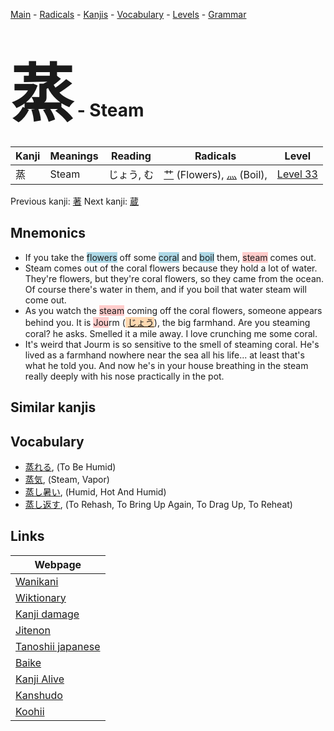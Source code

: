 <style> bigfont {font-size: 100px}</style>
[Main](../README.md) -
[Radicals](../radicals.md) -
[Kanjis](../kanjis.md) -
[Vocabulary](../vocabulary.md) -
[Levels](../levels.md) -
[Grammar](../grammar.md)
# <bigfont> 蒸</bigfont> - Steam 

| Kanji | Meanings | Reading | Radicals | Level |
| --- | --- | --- | --- | --- |
| 蒸 | Steam | じょう, む | [艹](../radicals/艹.md) (Flowers), [灬](../radicals/灬.md) (Boil),  | [Level 33](../levels/wk_level33.md) |

Previous kanji: [著](著.md) Next kanji: [蔵](蔵.md) 

## Mnemonics
 * If you take the <span style="background-color:#ADD8E6"> flowers</span> off some <span style="background-color:#ADD8E6"> coral</span> and <span style="background-color:#ADD8E6"> boil</span> them, <span style="background-color:#ffcccb"> steam</span> comes out.
* Steam comes out of the coral flowers because they hold a lot of water. They're flowers, but they're coral flowers, so they came from the ocean. Of course there's water in them, and if you boil that water steam will come out.
* As you watch the <span style="background-color:#ffcccb"> steam</span> coming off the coral flowers, someone appears behind you. It is <span style="background-color:#ffcccb"> Jou</span>rm (<span style="background-color:#fed8b1"> [じょう](https://jisho.org/search/じょう)</span>), the big farmhand. Are you steaming coral? he asks. Smelled it a mile away. I love crunching me some coral.
* It's weird that Jourm is so sensitive to the smell of steaming coral. He's lived as a farmhand nowhere near the sea all his life... at least that's what he told you. And now he's in your house breathing in the steam really deeply with his nose practically in the pot.


## Similar kanjis
 


## Vocabulary
 * [蒸れる](../vocabulary/蒸.md), (To Be Humid)
* [蒸気](../vocabulary/蒸.md), (Steam, Vapor)
* [蒸し暑い](../vocabulary/蒸.md), (Humid, Hot And Humid)
* [蒸し返す](../vocabulary/蒸.md), (To Rehash, To Bring Up Again, To Drag Up, To Reheat)



## Links 

| Webpage |
| --- |
| [Wanikani          ](https://www.wanikani.com/kanji/蒸) |
| [Wiktionary        ](https://en.wiktionary.org/wiki/蒸) |
| [Kanji damage      ](http://www.kanjidamage.com/kanji/search?utf8=✓&q=蒸) |
| [Jitenon           ](https://jitenon.com/kanji/蒸) |
| [Tanoshii japanese ](https://www.tanoshiijapanese.com/dictionary/kanji.cfm?k=蒸) |
| [Baike             ](https://baike.baidu.com/item/蒸) |
| [Kanji Alive       ](https://app.kanjialive.com/蒸) |
| [Kanshudo          ](https://www.kanshudo.com/searchmn?q=蒸) |
| [Koohii            ](https://kanji.koohii.com/study/kanji/蒸) |
